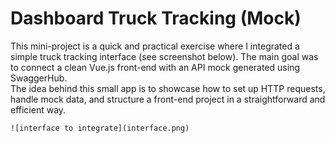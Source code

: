 # Dashboard Truck Tracking (Mock)
This mini-project is a quick and practical exercise where I integrated a simple truck tracking interface (see screenshot below). The main goal was to connect a clean Vue.js front-end with an API mock generated using SwaggerHub.  
The idea behind this small app is to showcase how to set up HTTP requests, handle mock data, and structure a front-end project in a straightforward and efficient way. 

	![interface to integrate](interface.png)
